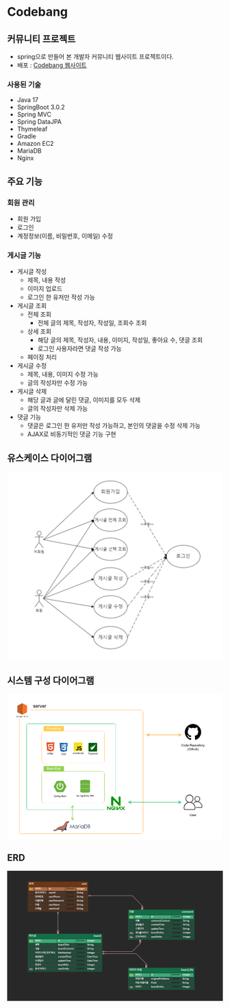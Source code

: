 # Codebang
## 커뮤니티 프로젝트
- spring으로 만들어 본 개발자 커뮤니티 웹사이트 프로젝트이다.
- 배포 : [Codebang 웹사이트](https://codebang.store)

### 사용된 기술
- Java 17
- SpringBoot 3.0.2
- Spring MVC
- Spring DataJPA
- Thymeleaf
- Gradle
- Amazon EC2
- MariaDB
- Nginx

## 주요 기능 

### 회원 관리

- 회원 가입
- 로그인
- 계정정보(이름, 비밀번호, 이메일) 수정

### 게시글 기능

- 게시글 작성
  - 제목, 내용 작성
  - 이미지 업로드
  - 로그인 한 유저만 작성 가능
- 게시글 조회
  - 전체 조회
    - 전체 글의 제목, 작성자, 작성일, 조회수 조회
  - 상세 조회
    - 해당 글의 제목, 작성자, 내용, 이미지, 작성일, 좋아요 수, 댓글 조회
    - 로그인 사용자라면 댓글 작성 가능
  - 페이징 처리
- 게시글 수정
  - 제목, 내용, 이미지 수정 가능
  - 글의 작성자만 수정 가능
- 게시글 삭제
  - 해당 글과 글에 달린 댓글, 이미지를 모두 삭제
  - 글의 작성자만 삭제 가능
- 댓글 기능
  - 댓글은 로그인 한 유저만 작성 가능하고, 본인의 댓글을 수정 삭제 가능
  - AJAX로 비동기적인 댓글 기능 구현

## 유스케이스 다이어그램

![유스케이스 다이어그램](./img/유스케이스%20다이어그램.png)

## 시스템 구성 다이어그램

![시스템 구성 다이어그램](./img/시스템%20구성%20다이어그램.png)

## ERD

![ERD](./img/ERD.png)


